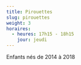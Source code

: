 ```yaml
---
title: Pirouettes
slug: pirouettes
weight: 3
horaires:
  - heures: 17h15 - 18h15
    jour: jeudi
---
```

Enfants nés de 2014 à 2018

